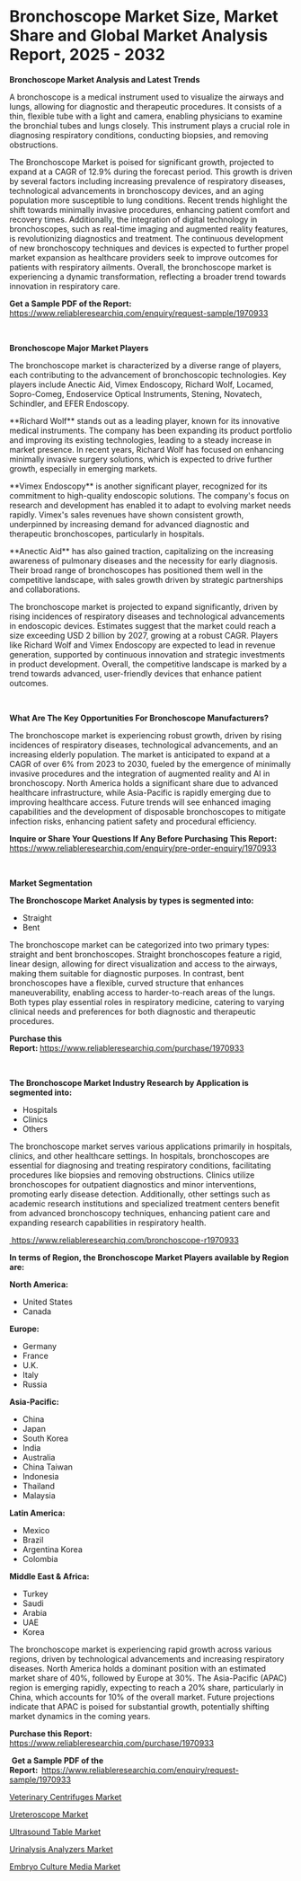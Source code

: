 <p><h1>Bronchoscope Market Size, Market Share and Global Market Analysis Report, 2025 - 2032</h1></p><p><strong>Bronchoscope Market Analysis and Latest Trends</strong></p>
<p><p>A bronchoscope is a medical instrument used to visualize the airways and lungs, allowing for diagnostic and therapeutic procedures. It consists of a thin, flexible tube with a light and camera, enabling physicians to examine the bronchial tubes and lungs closely. This instrument plays a crucial role in diagnosing respiratory conditions, conducting biopsies, and removing obstructions. </p><p>The Bronchoscope Market is poised for significant growth, projected to expand at a CAGR of 12.9% during the forecast period. This growth is driven by several factors including increasing prevalence of respiratory diseases, technological advancements in bronchoscopy devices, and an aging population more susceptible to lung conditions. Recent trends highlight the shift towards minimally invasive procedures, enhancing patient comfort and recovery times. Additionally, the integration of digital technology in bronchoscopes, such as real-time imaging and augmented reality features, is revolutionizing diagnostics and treatment. The continuous development of new bronchoscopy techniques and devices is expected to further propel market expansion as healthcare providers seek to improve outcomes for patients with respiratory ailments. Overall, the bronchoscope market is experiencing a dynamic transformation, reflecting a broader trend towards innovation in respiratory care.</p></p>
<p><strong>Get a Sample PDF of the Report:&nbsp;</strong> <a href="https://www.reliableresearchiq.com/enquiry/request-sample/1970933?utm_campaign=1877&utm_medium=2&utm_source=Github&utm_content=ia&utm_term=03032025&utm_id=bronchoscope">https://www.reliableresearchiq.com/enquiry/request-sample/1970933</a></p>
<p>&nbsp;</p>
<p><strong>Bronchoscope Major Market Players</strong></p>
<p><p>The bronchoscope market is characterized by a diverse range of players, each contributing to the advancement of bronchoscopic technologies. Key players include Anectic Aid, Vimex Endoscopy, Richard Wolf, Locamed, Sopro-Comeg, Endoservice Optical Instruments, Stening, Novatech, Schindler, and EFER Endoscopy.</p><p>**Richard Wolf** stands out as a leading player, known for its innovative medical instruments. The company has been expanding its product portfolio and improving its existing technologies, leading to a steady increase in market presence. In recent years, Richard Wolf has focused on enhancing minimally invasive surgery solutions, which is expected to drive further growth, especially in emerging markets.</p><p>**Vimex Endoscopy** is another significant player, recognized for its commitment to high-quality endoscopic solutions. The company's focus on research and development has enabled it to adapt to evolving market needs rapidly. Vimex's sales revenues have shown consistent growth, underpinned by increasing demand for advanced diagnostic and therapeutic bronchoscopes, particularly in hospitals.</p><p>**Anectic Aid** has also gained traction, capitalizing on the increasing awareness of pulmonary diseases and the necessity for early diagnosis. Their broad range of bronchoscopes has positioned them well in the competitive landscape, with sales growth driven by strategic partnerships and collaborations.</p><p>The bronchoscope market is projected to expand significantly, driven by rising incidences of respiratory diseases and technological advancements in endoscopic devices. Estimates suggest that the market could reach a size exceeding USD 2 billion by 2027, growing at a robust CAGR. Players like Richard Wolf and Vimex Endoscopy are expected to lead in revenue generation, supported by continuous innovation and strategic investments in product development. Overall, the competitive landscape is marked by a trend towards advanced, user-friendly devices that enhance patient outcomes.</p></p>
<p>&nbsp;</p>
<p><strong>What Are The Key Opportunities For Bronchoscope Manufacturers?</strong></p>
<p><p>The bronchoscope market is experiencing robust growth, driven by rising incidences of respiratory diseases, technological advancements, and an increasing elderly population. The market is anticipated to expand at a CAGR of over 6% from 2023 to 2030, fueled by the emergence of minimally invasive procedures and the integration of augmented reality and AI in bronchoscopy. North America holds a significant share due to advanced healthcare infrastructure, while Asia-Pacific is rapidly emerging due to improving healthcare access. Future trends will see enhanced imaging capabilities and the development of disposable bronchoscopes to mitigate infection risks, enhancing patient safety and procedural efficiency.</p></p>
<p><strong>Inquire or Share Your Questions If Any Before Purchasing This Report:</strong> <a href="https://www.reliableresearchiq.com/enquiry/pre-order-enquiry/1970933?utm_campaign=1877&utm_medium=2&utm_source=Github&utm_content=ia&utm_term=03032025&utm_id=bronchoscope">https://www.reliableresearchiq.com/enquiry/pre-order-enquiry/1970933</a></p>
<p>&nbsp;</p>
<p><strong>Market Segmentation</strong></p>
<p><strong>The Bronchoscope Market Analysis by types is segmented into:</strong></p>
<p><ul><li>Straight</li><li>Bent</li></ul></p>
<p><p>The bronchoscope market can be categorized into two primary types: straight and bent bronchoscopes. Straight bronchoscopes feature a rigid, linear design, allowing for direct visualization and access to the airways, making them suitable for diagnostic purposes. In contrast, bent bronchoscopes have a flexible, curved structure that enhances maneuverability, enabling access to harder-to-reach areas of the lungs. Both types play essential roles in respiratory medicine, catering to varying clinical needs and preferences for both diagnostic and therapeutic procedures.</p></p>
<p><strong>Purchase this Report:&nbsp;</strong><a href="https://www.reliableresearchiq.com/purchase/1970933?utm_campaign=1877&utm_medium=2&utm_source=Github&utm_content=ia&utm_term=03032025&utm_id=bronchoscope">https://www.reliableresearchiq.com/purchase/1970933</a></p>
<p>&nbsp;</p>
<p><strong>The Bronchoscope Market Industry Research by Application is segmented into:</strong></p>
<p><ul><li>Hospitals</li><li>Clinics</li><li>Others</li></ul></p>
<p><p>The bronchoscope market serves various applications primarily in hospitals, clinics, and other healthcare settings. In hospitals, bronchoscopes are essential for diagnosing and treating respiratory conditions, facilitating procedures like biopsies and removing obstructions. Clinics utilize bronchoscopes for outpatient diagnostics and minor interventions, promoting early disease detection. Additionally, other settings such as academic research institutions and specialized treatment centers benefit from advanced bronchoscopy techniques, enhancing patient care and expanding research capabilities in respiratory health.</p></p>
<p><a href="https://www.reliableresearchiq.com/bronchoscope-r1970933?utm_campaign=1877&utm_medium=2&utm_source=Github&utm_content=ia&utm_term=03032025&utm_id=bronchoscope">&nbsp;https://www.reliableresearchiq.com/bronchoscope-r1970933</a></p>
<p><strong>In terms of Region, the Bronchoscope Market Players available by Region are:</strong></p>
<p>
    <p> <strong> North America: </strong>
        <ul>
            <li>United States</li>
            <li>Canada</li>
        </ul>
        </p> 
    <p> <strong> Europe: </strong>
        <ul>
            <li>Germany</li>
            <li>France</li>
            <li>U.K.</li>
            <li>Italy</li>
            <li>Russia</li>
        </ul>
        </p> 
    <p> <strong> Asia-Pacific: </strong>
        <ul>
            <li>China</li>
            <li>Japan</li>
            <li>South Korea</li>
            <li>India</li>
            <li>Australia</li>
            <li>China Taiwan</li>
            <li>Indonesia</li>
            <li>Thailand</li>
            <li>Malaysia</li>
        </ul>
        </p> 
    <p> <strong> Latin America: </strong>
        <ul>
            <li>Mexico</li>
            <li>Brazil</li>
            <li>Argentina Korea</li>
            <li>Colombia</li>
        </ul>
        </p> 
    <p> <strong> Middle East & Africa: </strong>
        <ul>
            <li>Turkey</li>
            <li>Saudi</li>
            <li>Arabia</li>
            <li>UAE</li>
            <li>Korea</li>
        </ul>
    </p>
    </p>
<p><p>The bronchoscope market is experiencing rapid growth across various regions, driven by technological advancements and increasing respiratory diseases. North America holds a dominant position with an estimated market share of 40%, followed by Europe at 30%. The Asia-Pacific (APAC) region is emerging rapidly, expecting to reach a 20% share, particularly in China, which accounts for 10% of the overall market. Future projections indicate that APAC is poised for substantial growth, potentially shifting market dynamics in the coming years.</p></p>
<p><strong>Purchase this Report: </strong><a href="https://www.reliableresearchiq.com/purchase/1970933?utm_campaign=1877&utm_medium=2&utm_source=Github&utm_content=ia&utm_term=03032025&utm_id=bronchoscope">https://www.reliableresearchiq.com/purchase/1970933</a></p>
<p>&nbsp;<strong>Get a Sample PDF of the Report:&nbsp;&nbsp;</strong><a href="https://www.reliableresearchiq.com/enquiry/request-sample/1970933?utm_campaign=1877&utm_medium=2&utm_source=Github&utm_content=ia&utm_term=03032025&utm_id=bronchoscope">https://www.reliableresearchiq.com/enquiry/request-sample/1970933</a></p>
<p><strong></strong></p>
<p><p><a href="https://github.com/WashimHussain441/Market-Research-Report-List-1/blob/main/veterinary-centrifuges-market.md?utm_campaign=1877&utm_medium=2&utm_source=Github&utm_content=ia&utm_term=03032025&utm_id=bronchoscope">Veterinary Centrifuges Market</a></p><p><a href="https://github.com/SanjidaMahmud54/Market-Research-Report-List-1/blob/main/ureteroscope-market.md?utm_campaign=1877&utm_medium=2&utm_source=Github&utm_content=ia&utm_term=03032025&utm_id=bronchoscope">Ureteroscope Market</a></p><p><a href="https://github.com/hgf64gh/Market-Research-Report-List-1/blob/main/ultrasound-table-market.md?utm_campaign=1877&utm_medium=2&utm_source=Github&utm_content=ia&utm_term=03032025&utm_id=bronchoscope">Ultrasound Table Market</a></p><p><a href="https://github.com/marloy8/Market-Research-Report-List-7/blob/main/urinalysis-analyzers-market.md?utm_campaign=1877&utm_medium=2&utm_source=Github&utm_content=ia&utm_term=03032025&utm_id=bronchoscope">Urinalysis Analyzers Market</a></p><p><a href="https://github.com/WillieWoodard/Market-Research-Report-List-7/blob/main/embryo-culture-media-market.md?utm_campaign=1877&utm_medium=2&utm_source=Github&utm_content=ia&utm_term=03032025&utm_id=bronchoscope">Embryo Culture Media Market</a></p></p>
